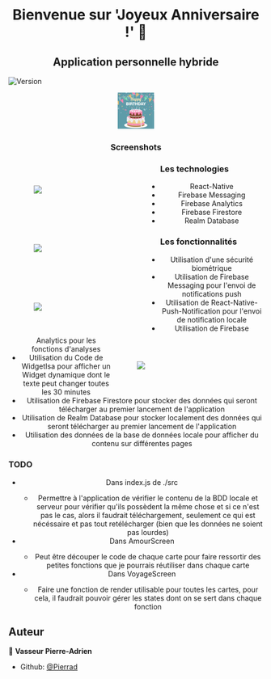 <h1 align="center"> Bienvenue sur 'Joyeux Anniversaire !' 🎉</h1>
<h2 align="center"> Application personnelle hybride </h2>
<p>
  <img alt="Version" src="https://img.shields.io/badge/version-1.0.0-blue.svg?cacheSeconds=2592000" />
</p>
<p align="center">
<img src="https://github.com/Pierrad/Programmation/blob/master/Android/AppIsa/android/app/src/main/res/mipmap-hdpi/icon.png"/>
</p>



<h3 align="center"> Screenshots </h3>
<p align="center">
<img src="https://github.com/Pierrad/Programmation/blob/master/Android/AppIsa/src/assets/images/github1.gif" style="float :left; margin: 50px;" width="200"/> <img src="https://github.com/Pierrad/Programmation/blob/master/Android/AppIsa/src/assets/images/github2.gif" style="float :left; margin: 50px;" width="200"/> <img src="https://github.com/Pierrad/Programmation/blob/master/Android/AppIsa/src/assets/images/github3.gif" style="float :left; margin: 50px;" width="200"/> <img src="https://github.com/Pierrad/Programmation/blob/master/Android/AppIsa/src/assets/images/github4.gif" style="float :right; margin: 50px;" width="200"/>
</p>

<h3> Les technologies </h3>

<ul align='center'>
  <li> React-Native </li>
  <li> Firebase Messaging </li>
  <li> Firebase Analytics </li>
  <li> Firebase Firestore </li>
  <li> Realm Database </li>
</ul>  

<h3> Les fonctionnalités </h3>

<ul align='center'>
  <li> Utilisation d'une sécurité biométrique </li>
  <li> Utilisation de Firebase Messaging pour l'envoi de notifications push </li>
  <li> Utilisation de React-Native-Push-Notification pour l'envoi de notification locale </li>
  <li> Utilisation de Firebase Analytics pour les fonctions d'analyses </li>
  <li> Utilisation du Code de WidgetIsa pour afficher un Widget dynamique dont le texte peut changer toutes les 30 minutes </li>
  <li> Utilisation de Firebase Firestore pour stocker des données qui seront télécharger au premier lancement de l'application </li>
  <li> Utilisation de Realm Database pour stocker localement des données qui seront télécharger au premier lancement de l'application </li>
  <li> Utilisation des données de la base de données locale pour afficher du contenu sur différentes pages </li>
</ul>  

<h3> TODO </h3>
<ul align='center'>
  <li> Dans index.js de ./src </li>
    <ul>
      <li> Permettre à l'application de vérifier le contenu de la BDD locale et serveur pour vérifier qu'ils possèdent la même chose et si ce n'est pas
	le cas, alors il faudrait téléchargement, seulement ce qui est nécéssaire et pas tout retélécharger (bien que les données ne soient pas lourdes) </li>
    </ul>
  <li> Dans AmourScreen </li>
    <ul>
      <li> Peut être découper le code de chaque carte pour faire ressortir des petites fonctions que je pourrais réutiliser dans chaque carte </li>
    </ul>
  <li> Dans VoyageScreen </li>
    <ul>
      <li> Faire une fonction de render utilisable pour toutes les cartes, pour cela, il faudrait pouvoir gérer les states dont on se sert dans chaque fonction </li>
    </ul>

</ul>


## Auteur

👤 **Vasseur Pierre-Adrien**

* Github: [@Pierrad](https://github.com/Pierrad)
